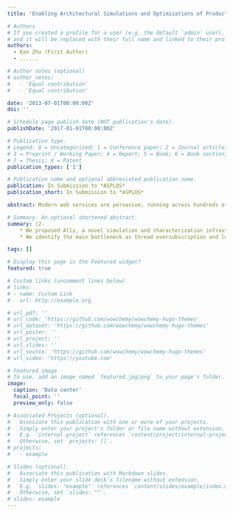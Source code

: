 ```yaml
---
title: 'Enabling Architectural Simulations and Optimizations of Production Web Services'

# Authors
# If you created a profile for a user (e.g. the default `admin` user), write the username (folder name) here
# and it will be replaced with their full name and linked to their profile.
authors:
  - Kan Zhu (First Author)
  - ......

# Author notes (optional)
# author_notes:
#   - 'Equal contribution'
#   - 'Equal contribution'

date: '2013-07-01T00:00:00Z'
doi: ''

# Schedule page publish date (NOT publication's date).
publishDate: '2017-01-01T00:00:00Z'

# Publication type.
# Legend: 0 = Uncategorized; 1 = Conference paper; 2 = Journal article;
# 3 = Preprint / Working Paper; 4 = Report; 5 = Book; 6 = Book section;
# 7 = Thesis; 8 = Patent
publication_types: ['1']

# Publication name and optional abbreviated publication name.
publication: In Submission to *ASPLOS*
publication_short: In Submission to *ASPLOS*

abstract: Modern web services are pervasive, running across hundreds of thousands of servers in data centers. Hence, even a small improvement in server efficiency can achieve significant financial and environmental benefits. Improving server efficiency requires a comprehensive study of production web services’ micro-architectural behaviors. To this end, we design Ally, a simulation and characterization infrastructure that enables studying production web services’ microarchitectural behaviors using recently-released traces of widely-used production Google applications. We identify and mitigate unique challenges in enabling micro-architectural simulations of these traces via novel techniques introduced by Ally. Apart from enabling meaningful research on improving micro-architectural performance, Ally identifies open-source applications that represent production behaviors. Based on the simulation and characterization Ally enables, we determine key micro-architectural performance bottlenecks faced by production services, identifying several future optimization opportunities. As examples, we identify that processors must (1) handle massive thread oversubscription and (2) utilize available bandwidth to manage large instruction and data footprints. Based on our case studies of microarchitectural optimizations, we evaluate context-driven thread scheduling and bandwidth-aware hardware prefetching to eliminate 5% and 28% of cache misses faced by these services. Ally also motivates other future research directions, such as reducing the warm-up time for predictors and caches.

# Summary. An optional shortened abstract.
summary: |2-
    * We proposed Ally, a novel simulation and characterization infrastructure that enables studying web services’ micro-architecture behaviors using Google applications
    * We identify the main bottleneck as thread oversubscription and low prefetch bandwidth usage

tags: []

# Display this page in the Featured widget?
featured: true

# Custom links (uncomment lines below)
# links:
# - name: Custom Link
#   url: http://example.org

# url_pdf: ''
# url_code: 'https://github.com/wowchemy/wowchemy-hugo-themes'
# url_dataset: 'https://github.com/wowchemy/wowchemy-hugo-themes'
# url_poster: ''
# url_project: ''
# url_slides: ''
# url_source: 'https://github.com/wowchemy/wowchemy-hugo-themes'
# url_video: 'https://youtube.com'

# Featured image
# To use, add an image named `featured.jpg/png` to your page's folder.
image:
  caption: 'Data center'
  focal_point: ''
  preview_only: false

# Associated Projects (optional).
#   Associate this publication with one or more of your projects.
#   Simply enter your project's folder or file name without extension.
#   E.g. `internal-project` references `content/project/internal-project/index.md`.
#   Otherwise, set `projects: []`.
# projects:
#   - example

# Slides (optional).
#   Associate this publication with Markdown slides.
#   Simply enter your slide deck's filename without extension.
#   E.g. `slides: "example"` references `content/slides/example/index.md`.
#   Otherwise, set `slides: ""`.
# slides: example
---
```


<!-- {{% callout note %}}
Click the _Cite_ button above to demo the feature to enable visitors to import publication metadata into their reference management software.
{{% /callout %}}

{{% callout note %}}
Create your slides in Markdown - click the _Slides_ button to check out the example.
{{% /callout %}}

Supplementary notes can be added here, including [code, math, and images](https://wowchemy.com/docs/writing-markdown-latex/). -->
